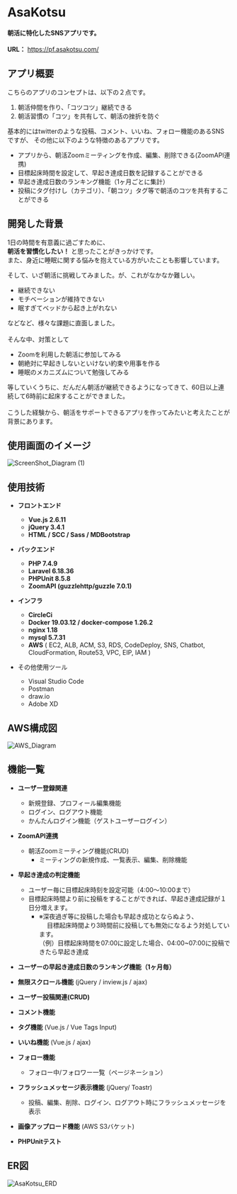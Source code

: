 # AsaKotsu

**朝活に特化したSNSアプリです。**
<br><br>
**URL：** https://pf.asakotsu.com/

## アプリ概要

こちらのアプリのコンセプトは、以下の２点です。

1. 朝活仲間を作り、「コツコツ」継続できる
1. 朝活習慣の「コツ」を共有して、朝活の挫折を防ぐ

基本的にはtwitterのような投稿、コメント、いいね、フォロー機能のあるSNSですが、
その他に以下のような特徴のあるアプリです。

* アプリから、朝活Zoomミーティングを作成、編集、削除できる(ZoomAPI連携)
* 目標起床時間を設定して、早起き達成日数を記録することができる
* 早起き達成日数のランキング機能（1ヶ月ごとに集計）
* 投稿にタグ付けし（カテゴリ）、「朝コツ」タグ等で朝活のコツを共有することができる

## 開発した背景

1日の時間を有意義に過ごすために、<br>
**朝活を習慣化したい！** と思ったことがきっかけです。<br>
また、身近に睡眠に関する悩みを抱えている方がいたことも影響しています。

そして、いざ朝活に挑戦してみました。が、これがなかなか難しい。<br>
* 継続できない
* モチベーションが維持できない
* 眠すぎてベッドから起き上がれない<br>

などなど、様々な課題に直面しました。<br>
<br>
そんな中、対策として<br>
* Zoomを利用した朝活に参加してみる
* 朝絶対に早起きしないといけない約束や用事を作る
* 睡眠のメカニズムについて勉強してみる<br>

等していくうちに、だんだん朝活が継続できるようになってきて、60日以上連続して6時前に起床することができました。<br>
<br>
こうした経験から、朝活をサポートできるアプリを作ってみたいと考えたことが背景にあります。

## 使用画面のイメージ
![ScreenShot_Diagram (1)](https://user-images.githubusercontent.com/58071320/99262351-35885d00-2861-11eb-9562-2cde0231e4a2.png)

## 使用技術

* __フロントエンド__
  * __Vue.js 2.6.11__
  * __jQuery 3.4.1__
  * __HTML / SCC / Sass / MDBootstrap__

* __バックエンド__
  * __PHP 7.4.9__
  * __Laravel 6.18.36__
  * __PHPUnit 8.5.8__
  * __ZoomAPI (guzzlehttp/guzzle 7.0.1)__

* __インフラ__
  * __CircleCi__
  * __Docker 19.03.12 / docker-compose 1.26.2__
  * __nginx 1.18__
  * __mysql 5.7.31__
  * __AWS__ ( EC2, ALB, ACM, S3, RDS, CodeDeploy, SNS, Chatbot, CloudFormation, Route53, VPC, EIP, IAM )

* その他使用ツール
  * Visual Studio Code
  * Postman
  * draw.io
  * Adobe XD

## AWS構成図

![AWS_Diagram](https://user-images.githubusercontent.com/58071320/98756993-eed4d600-240e-11eb-8a3a-141290e77fc9.png)

## 機能一覧

* __ユーザー登録関連__
  * 新規登録、プロフィール編集機能
  * ログイン、ログアウト機能
  * かんたんログイン機能（ゲストユーザーログイン）

* __ZoomAPI連携__
    * 朝活Zoomミーティング機能(CRUD)
      * ミーティングの新規作成、一覧表示、編集、削除機能

* __早起き達成の判定機能__
  * ユーザー毎に目標起床時刻を設定可能（4:00〜10:00まで）
  * 目標起床時間より前に投稿をすることができれば、早起き達成記録が１日分増えます。<br>
    * ※深夜過ぎ等に投稿した場合も早起き成功とならぬよう、<br>
   　  目標起床時間より3時間前に投稿しても無効になるよう対処しています。<br>
       （例）目標起床時間を07:00に設定した場合、04:00~07:00に投稿できたら早起き達成
    

* __ユーザーの早起き達成日数のランキング機能（1ヶ月毎）__

* __無限スクロール機能__ (jQuery / inview.js / ajax)

* __ユーザー投稿関連(CRUD)__

* __コメント機能__

* __タグ機能__ (Vue.js / Vue Tags Input)

* __いいね機能__ (Vue.js / ajax)

* __フォロー機能__
  - フォロー中/フォロワー一覧（ページネーション）

* __フラッシュメッセージ表示機能__ (jQuery/ Toastr)
  * 投稿、編集、削除、ログイン、ログアウト時にフラッシュメッセージを表示

* __画像アップロード機能__ (AWS S3バケット)

* __PHPUnitテスト__


## ER図
![AsaKotsu_ERD](https://user-images.githubusercontent.com/58071320/96544796-34a3f000-12e2-11eb-9dd6-c6a9f8ad9c9c.png)
